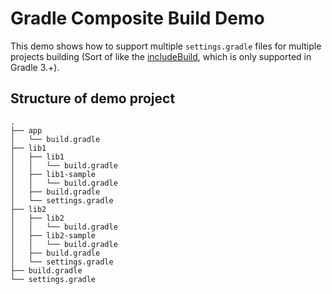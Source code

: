 # Gradle Composite Build Demo

This demo shows how to support multiple `settings.gradle` files for multiple projects building (Sort of like the [includeBuild](https://docs.gradle.org/current/userguide/composite_builds.html), which is only supported in Gradle 3.+).

## Structure of demo project

````
.
├── app
│   └── build.gradle
├── lib1
│   ├── lib1
│   │   └── build.gradle
│   ├── lib1-sample
│   │   └── build.gradle
│   ├── build.gradle
│   └── settings.gradle
├── lib2
│   ├── lib2
│   │   └── build.gradle
│   ├── lib2-sample
│   │   └── build.gradle
│   ├── build.gradle
│   └── settings.gradle
├── build.gradle
└── settings.gradle
````

